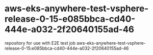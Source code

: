 # aws-eks-anywhere-test-vsphere-release-0-15-e085bbca-cd40-444e-a032-2f20640155ad-46
repository for use with E2E test job aws-eks-anywhere-test-vsphere-release-0-15:e085bbca-cd40-444e-a032-2f20640155ad-46

